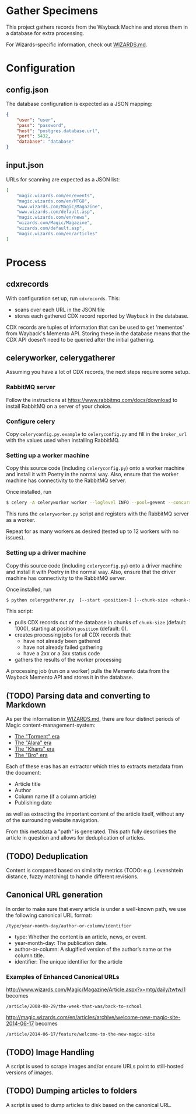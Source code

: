 Gather Specimens
================

This project gathers records from the Wayback Machine and stores them in a database
for extra processing.

For Wizards-specific information, check out [WIZARDS.md](WIZARDS.md).

# Configuration

## config.json

The database configuration is expected as a JSON mapping:

```json
{
    "user": "user",
    "pass": "password",
    "host": "postgres.database.url",
    "port": 5432,
    "database": "database"
}
```

## input.json

URLs for scanning are expected as a JSON list:

```json
[
    "magic.wizards.com/en/events",
    "magic.wizards.com/en/MTGO",
    "www.wizards.com/Magic/Magazine",
    "www.wizards.com/default.asp",
    "magic.wizards.com/en/news",
    "wizards.com/Magic/Magazine",
    "wizards.com/default.asp",
    "magic.wizards.com/en/articles"
]
```

# Process

## cdxrecords

With configuration set up, run `cdxrecords`. This:

- scans over each URL in the JSON file
- stores each gathered CDX record reported by Wayback in the database.

CDX records are tuples of information that can be used to get 'mementos' from Wayback's Memento API.
Storing these in the database means that the CDX API doesn't need to be queried after the initial gathering.

## celeryworker, celerygatherer

Assuming you have a lot of CDX records, the next steps require some setup.

### RabbitMQ server

Follow the instructions at https://www.rabbitmq.com/docs/download to install RabbitMQ on a server of your choice.

### Configure celery

Copy `celeryconfig.py.example` to `celeryconfig.py` and fill in the `broker_url` with the values used when installing RabbitMQ.

### Setting up a worker machine

Copy this source code (including `celeryconfig.py`) onto a worker machine and install it with Poetry in the normal way.
Also, ensure that the worker machine has connectivity to the RabbitMQ server.

Once installed, run

```bash
$ celery -A celeryworker worker --loglevel INFO --pool=gevent --concurrency=4
```

This runs the `celeryworker.py` script and registers with the RabbitMQ server as a worker.

Repeat for as many workers as desired (tested up to 12 workers with no issues).

### Setting up a driver machine

Copy this source code (including `celeryconfig.py`) onto a driver machine and install it with Poetry in the normal way.
Also, ensure that the driver machine has connectivity to the RabbitMQ server.

Once installed, run

```bash
$ python celerygatherer.py  [--start <position>] [--chunk-size <chunk-size>]
```

This script:
- pulls CDX records out of the database in chunks of `chunk-size` (default: 1000), starting at position `position` (default: 0).
- creates processing jobs for all CDX records that:
  - have not already been gathered
  - have not already failed gathering
  - have a 2xx or a 3xx status code
- gathers the results of the worker processing

A processing job (run on a worker) pulls the Memento data from the Wayback Memento API and stores it in the database.

## (TODO) Parsing data and converting to Markdown

As per the information in [WIZARDS.md](WIZARDS.md), there are four distinct periods of Magic content-management-system:

- [The "Torment" era](WIZARDS.md#wwwwizardscomdefaultasp---january-1-2002)
- [The "Alara" era](WIZARDS.md#wwwwizardscommagicmagazine---august-26-2008)
- [The "Khans" era](WIZARDS.md#magicwizardscom---june-17-2014)
- [The "Bro" era](WIZARDS.md#magicwizardscom-2-electric-boogaloo---november-8-2022)

Each of these eras has an extractor which tries to extracts metadata from the document:

- Article title
- Author
- Column name (if a column article)
- Publishing date

as well as extracting the important content of the article itself, without any of the surrounding website navigation.

From this metadata a "path" is generated. This path fully describes the article in question and allows for deduplication of articles.

## (TODO) Deduplication

Content is compared based on similarity metrics (TODO: e.g. Levenshtein distance, fuzzy matching) to handle different revisions.

## Canonical URL generation

In order to make sure that every article is under a well-known path, we use the following canonical URL format:

  ```
  /type/year-month-day/author-or-column/identifier
  ```

- type: Whether the content is an article, news, or event.
- year-month-day: The publication date.
- author-or-column: A slugified version of the author’s name or the column title.
- identifier: The unique identifier for the article

### Examples of Enhanced Canonical URLs

http://www.wizards.com/Magic/Magazine/Article.aspx?x=mtg/daily/twtw/1 becomes
```
/article/2008-08-29/the-week-that-was/back-to-school
```

http://magic.wizards.com/en/articles/archive/welcome-new-magic-site-2014-06-17 becomes
```
/article/2014-06-17/feature/welcome-to-the-new-magic-site
```

## (TODO) Image Handling

A script is used to scrape images and/or ensure URLs point to still-hosted versions of images.

## (TODO) Dumping articles to folders

A script is used to dump articles to disk based on the canonical URL.
